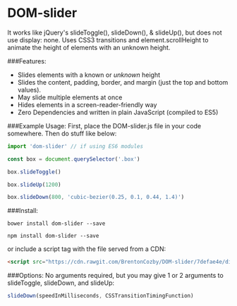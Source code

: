 # DOM-slider
It works like jQuery's slideToggle(), slideDown(), &amp; slideUp(), but does not use display: none.
Uses CSS3 transitions and element.scrollHeight to animate the height of elements with an unknown height.

###Features:
* Slides elements with a known or *unknown* height
* Slides the content, padding, border, and margin (just the top and bottom values).
* May slide multiple elements at once
* Hides elements in a screen-reader-friendly way
* Zero Dependencies and written in plain JavaScript (compiled to ES5)

###Example Usage:
First, place the DOM-slider.js file in your code somewhere. Then do stuff like below:
```JavaScript
import 'dom-slider' // if using ES6 modules

const box = document.querySelector('.box')

box.slideToggle()

box.slideUp(1200)

box.slideDown(800, 'cubic-bezier(0.25, 0.1, 0.44, 1.4)')
```
###Install:
```
bower install dom-slider --save

npm install dom-slider --save
```
or include a script tag with the file served from a CDN:
```HTML
<script src="https://cdn.rawgit.com/BrentonCozby/DOM-slider/7defae4e/dist/DOM-slider.js"></script>
```


###Options:
No arguments required, but you may give 1 or 2 arguments to slideToggle, slideDown, and slideUp:
```JavaScript
slideDown(speedInMilliseconds, CSSTransitionTimingFunction)
```
